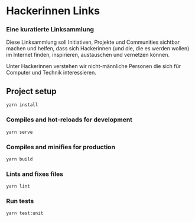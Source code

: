 # Hackerinnen Links

### Eine kuratierte Linksammlung

Diese Linksammlung soll Initiativen, Projekte und Communities
sichtbar machen und helfen, dass sich Hackerinnen
(und die, die es werden wollen) im Internet finden,
inspirieren, austauschen und vernetzen können.

Unter Hackerinnen verstehen wir nicht-männliche Personen die sich für Computer und Technik interessieren.

## Project setup

```
yarn install
```

### Compiles and hot-reloads for development

```
yarn serve
```

### Compiles and minifies for production

```
yarn build
```

### Lints and fixes files

```
yarn lint
```

### Run tests

```
yarn test:unit
```
